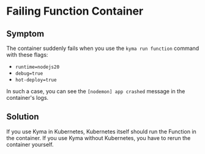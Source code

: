 # Failing Function Container

## Symptom

The container suddenly fails when you use the `kyma run function` command with these flags:

- `runtime=nodejs20`
- `debug=true`
- `hot-deploy=true`

In such a case, you can see the `[nodemon] app crashed` message in the container's logs.

## Solution

If you use Kyma in Kubernetes, Kubernetes itself should run the Function in the container.
If you use Kyma without Kubernetes, you have to rerun the container yourself.

